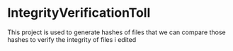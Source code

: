 # IntegrityVerificationToll
This project is used to generate hashes of files that we can compare those hashes to verify the integrity of files
i edited 
